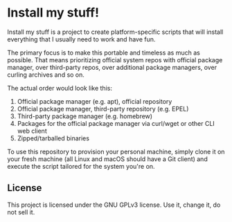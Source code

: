 # Install my stuff!
Install my stuff is a project to create platform-specific scripts that will install everything that I usually need to work and have fun.

The primary focus is to make this portable and timeless as much as possible. That means prioritizing official system repos with official package manager, over third-party repos, over additional package managers, over curling archives and so on.

The actual order would look like this:
1. Official package manager (e.g. apt), official repository
2. Official package manager, third-party repository (e.g. EPEL)
3. Third-party package manager (e.g. homebrew)
4. Packages for the official package manager via curl/wget or other CLI web client
5. Zipped/tarballed binaries

To use this repository to provision your personal machine, simply clone it on your fresh machine (all Linux and macOS should have a Git client) and execute the script tailored for the system you're on.

## License
This project is licensed under the GNU GPLv3 license. Use it, change it, do not sell it.
